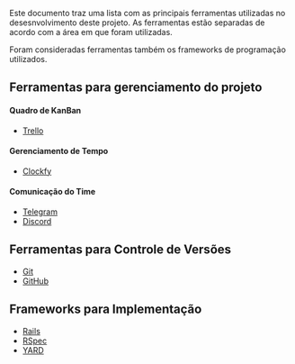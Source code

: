 Este documento traz uma lista com as principais ferramentas utilizadas no desesnvolvimento deste projeto. As ferramentas estão separadas de acordo com a área em que foram utilizadas.

Foram consideradas ferramentas também os frameworks de programação utilizados.

## Ferramentas para gerenciamento do projeto

#### Quadro de KanBan
- [Trello](https://trello.com/)

#### Gerenciamento de Tempo
- [Clockfy](https://clockify.me/)

#### Comunicação do Time
- [Telegram](https://web.telegram.org/)
- [Discord](https://discordapp.com/)
  
## Ferramentas para Controle de Versões
- [Git](https://git-scm.com/)
- [GitHub](https://github.com/)

## Frameworks para Implementação
- [Rails](https://rubyonrails.org/)
- [RSpec](http://rspec.info/)
- [YARD](https://yardoc.org/index.html)

